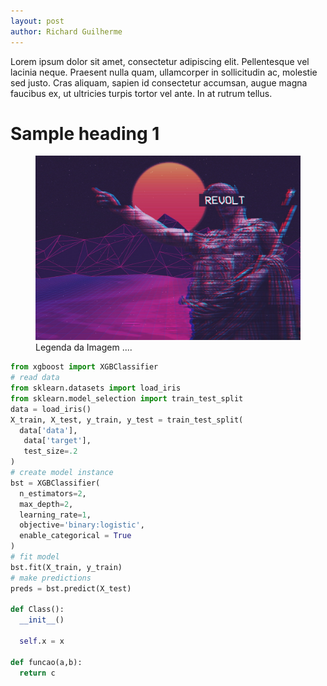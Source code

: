 ```yaml
---
layout: post
author: Richard Guilherme
---
```


Lorem ipsum dolor sit amet, consectetur adipiscing elit. Pellentesque vel lacinia neque. Praesent nulla quam, ullamcorper in sollicitudin ac, molestie sed justo. Cras aliquam, sapien id consectetur accumsan, augue magna faucibus ex, ut ultricies turpis tortor vel ante. In at rutrum tellus.

# Sample heading 1

<figure>
  <img src="images\revolt.jpg" alt="Texto Alternativo">
  <figcaption>Legenda da Imagem ....</figcaption>
</figure>

```python
from xgboost import XGBClassifier
# read data
from sklearn.datasets import load_iris
from sklearn.model_selection import train_test_split
data = load_iris()
X_train, X_test, y_train, y_test = train_test_split(
  data['data'],
   data['target'], 
   test_size=.2
)
# create model instance
bst = XGBClassifier(
  n_estimators=2, 
  max_depth=2, 
  learning_rate=1, 
  objective='binary:logistic', 
  enable_categorical = True
)
# fit model
bst.fit(X_train, y_train)
# make predictions
preds = bst.predict(X_test)

def Class():
  __init__()

  self.x = x

def funcao(a,b):
  return c
```